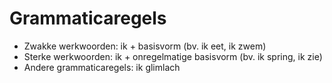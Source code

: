 # Grammaticaregels
- Zwakke werkwoorden: ik + basisvorm (bv. ik eet, ik zwem) 
- Sterke werkwoorden: ik + onregelmatige basisvorm (bv. ik spring, ik zie)
- Andere grammaticaregels: ik glimlach